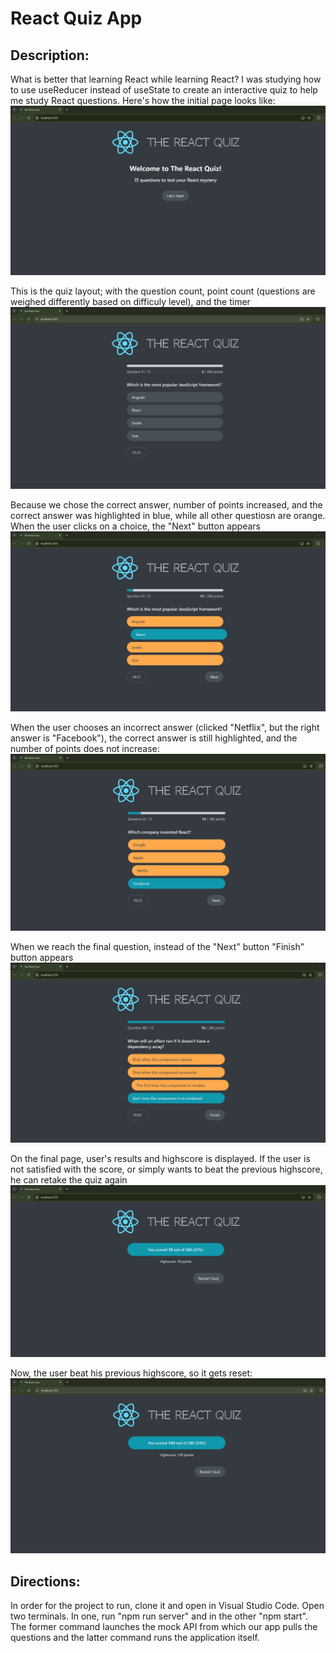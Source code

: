 # React Quiz App

## Description:
What is better that learning React while learning React? I was studying how to use useReducer instead of useState to create an interactive quiz to help me study React questions. 
Here's how the initial page looks like: 
![](Diagrams/InitialPage.png)

This is the quiz layout; with the question count, point count (questions are weighed differently based on difficuly level), and the timer
![](Diagrams/Pic_2.png)

Because we chose the correct answer, number of points increased, and the correct answer was highlighted in blue, while all other questiosn are orange. When the user clicks on a choice, the "Next" button appears
![](Diagrams/Pic_3.png)

When the user chooses an incorrect answer (clicked "Netflix", but the right answer is "Facebook"), the correct answer is still highlighted, and the number of points does not increase:
![](Diagrams/Wrong-answer.png)

When we reach the final question, instead of the "Next" button "Finish" button appears
![](Diagrams/Finish_button.png)

On the final page, user's results and highscore is displayed. If the user is not satisfied with the score, or simply wants to beat the previous highscore, he can retake the quiz again
![](Diagrams/Final_page.png)

Now, the user beat his previous highscore, so it gets reset:
![](Diagrams/New_highscore.png)

## Directions:
In order for the project to run, clone it and open in Visual Studio Code. Open two terminals. In one, run "npm run server" and in the other "npm start". The former command launches the mock API from which our app pulls the questions
and the latter command runs the application itself.
